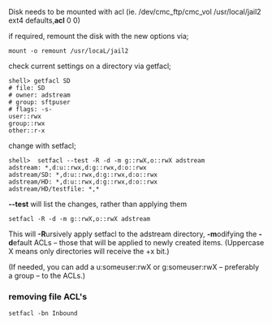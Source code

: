 Disk needs to be mounted with acl (ie. /dev/cmc_ftp/cmc_vol
/usr/local/jail2 ext4 defaults,<b>acl</b> 0 0)

if required, remount the disk with the new options via;

`mount -o remount /usr/locaL/jail2`

check current settings on a directory via getfacl;

    shell> getfacl SD
    # file: SD
    # owner: adstream
    # group: sftpuser
    # flags: -s-
    user::rwx
    group::rwx
    other::r-x

change with setfacl;

    shell>  setfacl --test -R -d -m g::rwX,o::rwX adstream
    adstream: *,d:u::rwx,d:g::rwx,d:o::rwx
    adstream/SD: *,d:u::rwx,d:g::rwx,d:o::rwx
    adstream/HD: *,d:u::rwx,d:g::rwx,d:o::rwx
    adstream/HD/testfile: *,*

**--test** will list the changes, rather than applying them

    setfacl -R -d -m g::rwX,o::rwX adstream

This will **-R**ursively apply setfacl to the adstream directory,
<b>-m</b>odifying the **-d**efault ACLs – those that will be applied to
newly created items. (Uppercase X means only directories will receive
the +x bit.)

(If needed, you can add a u:someuser:rwX or g:someuser:rwX – preferably
a group – to the ACLs.)

### removing file ACL's

    setfacl -bn Inbound